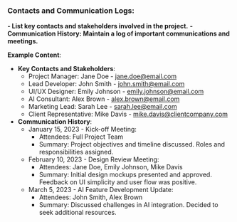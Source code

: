 ### Contacts and Communication Logs:
**- List key contacts and stakeholders involved in the project.**
**- Communication History: Maintain a log of important communications and meetings.**



**Example Content**:
- **Key Contacts and Stakeholders**:
    - Project Manager: Jane Doe - [jane.doe@email.com](mailto:jane.doe@email.com)
    - Lead Developer: John Smith - [john.smith@email.com](mailto:john.smith@email.com)
    - UI/UX Designer: Emily Johnson - [emily.johnson@email.com](mailto:emily.johnson@email.com)
    - AI Consultant: Alex Brown - [alex.brown@email.com](mailto:alex.brown@email.com)
    - Marketing Lead: Sarah Lee - [sarah.lee@email.com](mailto:sarah.lee@email.com)
    - Client Representative: Mike Davis - [mike.davis@clientcompany.com](mailto:mike.davis@clientcompany.com)
- **Communication History**:
    - January 15, 2023 - Kick-off Meeting:
        - Attendees: Full Project Team
        - Summary: Project objectives and timeline discussed. Roles and responsibilities assigned.
    - February 10, 2023 - Design Review Meeting:
        - Attendees: Jane Doe, Emily Johnson, Mike Davis
        - Summary: Initial design mockups presented and approved. Feedback on UI simplicity and user flow was positive.
    - March 5, 2023 - AI Feature Development Update:
        - Attendees: John Smith, Alex Brown
        - Summary: Discussed challenges in AI integration. Decided to seek additional resources.